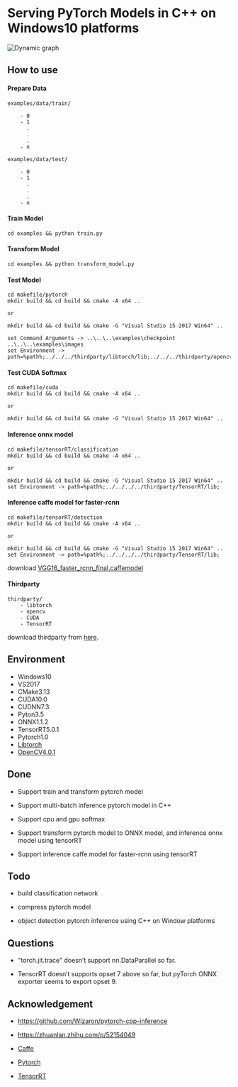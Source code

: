 # Serving PyTorch Models in C++ on Windows10 platforms

![Dynamic graph](https://github.com/zccyman/pytorch-inference/blob/master/examples/docs/pytorch-logo-dark.png)

## How to use

#### Prepare Data

	examples/data/train/

		- 0
		- 1
		  .
		  .
		  .
		- n

	examples/data/test/

		- 0
		- 1
		  .
		  .
		  .
		- n


#### Train Model
```
cd examples && python train.py
```

#### Transform Model
```
cd examples && python transform_model.py
```

#### Test Model
```
cd makefile/pytorch
mkdir build && cd build && cmake -A x64 ..

or

mkdir build && cd build && cmake -G "Visual Studio 15 2017 Win64" ..

set Command Arguments -> ..\..\..\examples\checkpoint ..\..\..\examples\images
set Environment -> path=%path%;../../../thirdparty/libtorch/lib;../../../thirdparty/opencv/build/x64/vc15/bin;
```	

#### Test CUDA Softmax
```
cd makefile/cuda
mkdir build && cd build && cmake -A x64 ..

or

mkdir build && cd build && cmake -G "Visual Studio 15 2017 Win64" ..
```	

#### Inference onnx model
```
cd makefile/tensorRT/classification
mkdir build && cd build && cmake -A x64 ..

or

mkdir build && cd build && cmake -G "Visual Studio 15 2017 Win64" ..
set Environment -> path=%path%;../../../../thirdparty/TensorRT/lib;
```

#### Inference caffe model for faster-rcnn
```
cd makefile/tensorRT/detection
mkdir build && cd build && cmake -A x64 ..

or

mkdir build && cd build && cmake -G "Visual Studio 15 2017 Win64" ..
set Environment -> path=%path%;../../../../thirdparty/TensorRT/lib;
```
download [VGG16_faster_rcnn_final.caffemodel](https://github.com/Sephora-M/master-thesis/tree/master/py-faster-rcnn/data/faster_rcnn_models)

#### Thirdparty

	thirdparty/
		- libtorch  
		- opencv 
		- CUDA
		- TensorRT
		
download thirdparty from [here](https://pan.baidu.com/s/1r010qo44nF7BAWB04pGEtg#list/path=%2Fgithub%2Fpytorch-inference/thirdparty.zip).

## Environment

- Windows10
- VS2017
- CMake3.13
- CUDA10.0
- CUDNN7.3
- Pyton3.5
- ONNX1.1.2
- TensorRT5.0.1
- Pytorch1.0
- [Libtorch](https://download.pytorch.org/libtorch/cu100/libtorch-win-shared-with-deps-latest.zip)
- [OpenCV4.0.1](https://opencv.org/releases.html)

## Done

- Support train and transform pytorch model

- Support multi-batch inference pytorch model in C++

- Support cpu and gpu softmax

- Support transform pytorch model to ONNX model, and inference onnx model using tensorRT

- Support inference caffe model for faster-rcnn using tensorRT

## Todo

- build classification network

- compress pytorch model

- object detection pytorch inference using C++ on Window platforms


## Questions

- "torch.jit.trace" doesn’t support nn.DataParallel so far.

- TensorRT doesn’t supports opset 7 above so far, but pyTorch ONNX exporter seems to export opset 9.

	
## Acknowledgement

- https://github.com/Wizaron/pytorch-cpp-inference

- https://zhuanlan.zhihu.com/p/52154049

- [Caffe](https://github.com/BVLC/caffe)

- [Pytorch](https://github.com/pytorch/pytorch)

- [TensorRT](https://developer.nvidia.com/tensorrt)
